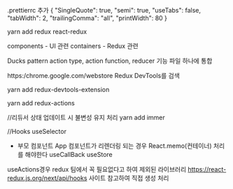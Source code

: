 .prettierrc 추가
{
"SingleQuote": true,
"semi": true,
"useTabs": false,
"tabWidth": 2,
"trailingComma": "all",
"printWidth": 80
}

yarn add redux react-redux

components - UI 관련
containers - Redux 관련

Ducks pattern
action type, action function, reducer 기능 파일 하나에 통합

https:/chrome.google.com/webstore Redux DevTools를 검색

yarn add redux-devtools-extension

yarn add redux-actions

//리듀서 상태 업데이트 시 불변성 유지 처리
yarn add immer

//Hooks
useSelector
- 부모 컴포넌트 App 컴포넌트가 리렌더링 되는 경우 React.memo(컨테이너) 처리를 해야한다
useCallBack
useStore

useActions경우 redux 팀에서 꼭 필요없다고 하여 제외된 라이브러리
https://react-redux.js.org/next/api/hooks
사이트 참고하여 직접 생성 처리